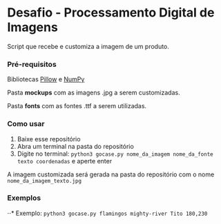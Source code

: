 # Desafio - Processamento Digital de Imagens

Script que recebe e customiza a imagem de um produto.

### Pré-requisitos

Bibliotecas [Pillow](https://pillow.readthedocs.io/en/stable/ "Pillow docs") e [NumPy](https://numpy.org/ "Numpy Homepage")

Pasta **mockups** com as imagens .jpg a serem customizadas.

Pasta **fonts** com as fontes .ttf a serem utilizadas.

### Como usar

1. Baixe esse repositório
2. Abra um terminal na pasta do repositório
3. Digite no terminal: `python3 gocase.py nome_da_imagem nome_da_fonte texto coordenadas` e aperte enter

A imagem customizada será gerada na pasta do repositório com o nome `nome_da_imagem_texto.jpg`

### Exemplos

⋅⋅* Exemplo: `python3 gocase.py flamingos mighty-river Tito 180,230`

